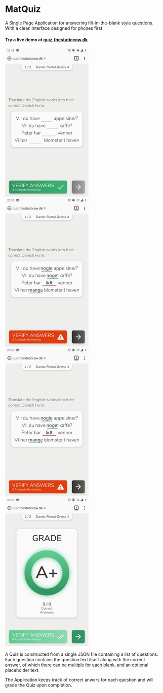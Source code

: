 # MatQuiz

A Single Page Application for answering fill-in-the-blank style questions. With a clean interface designed for phones first.

#### Try a live demo at [quiz.thestaticcow.dk](http://quiz.thestaticcow.dk)

![Question Page](/demo/example_empty.jpg) ![Question Mistake](/demo/example_mistake.jpg) ![Question Correct](/demo/example_mistake.jpg) ![Question Grade](/demo/example_grade.jpg)

A Quiz is constructed from a single JSON file containing a list of questions. Each question contains the question text itself along with the correct answer, of which there can be multiple for each blank, and an optional placeholder text.

The Application keeps track of correct anwers for each question and will grade the Quiz upon completion.
